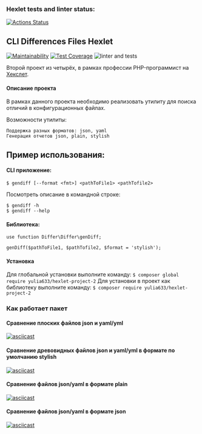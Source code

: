 ### Hexlet tests and linter status:
[![Actions Status](https://github.com/yulia633/php-project-lvl2/workflows/hexlet-check/badge.svg)](https://github.com/yulia633/php-project-lvl2/actions)

## CLI Differences Files Hexlet
[![Maintainability](https://api.codeclimate.com/v1/badges/8d73837fc211fc2552d0/maintainability)](https://codeclimate.com/github/yulia633/php-project-lvl2/maintainability)
[![Test Coverage](https://api.codeclimate.com/v1/badges/8d73837fc211fc2552d0/test_coverage)](https://codeclimate.com/github/yulia633/php-project-lvl2/test_coverage)
![linter and tests](https://github.com/yulia633/php-project-lvl2/workflows/linter%20and%20tests/badge.svg)

Второй проект из четырёх, в рамках профессии PHP-программист на [Хекслет](https://ru.hexlet.io/professions/php).

#### Описание проекта
В рамках данного проекта необходимо реализовать утилиту для поиска отличий в конфигурационных файлах.

Возможности утилиты:

```
Поддержка разных форматов: json, yaml
Генерация отчетов json, plain, stylish
```

Пример использования:
-----
#### CLI приложение:  
    $ gendiff [--format <fmt>] <pathToFile1> <pathTofile2>
    
Посмотреть описание в командной строке:

    $ gendiff -h
    $ gendiff --help

#### Библиотека:
    use function Differ\Differ\genDiff;
    
    genDiff($pathToFile1, $pathTofile2, $format = 'stylish');

#### Установка
Для глобальной установки выполните команду:
`$ composer global require yulia633/hexlet-project-2`
Для установки в проект как библиотеку выполните команду:
`$ composer require yulia633/hexlet-project-2`

### Как работает пакет

#### Сравнение плоских файлов json и yaml/yml
[![asciicast](https://asciinema.org/a/383139.svg)](https://asciinema.org/a/383139)

#### Сравнение древовидных файлов json и yaml/yml в формате по умолчанию stylish
[![asciicast](https://asciinema.org/a/392111.svg)](https://asciinema.org/a/392111)

#### Сравнение файлов json/yaml в формате plain 
[![asciicast](https://asciinema.org/a/392103.svg)](https://asciinema.org/a/392103)

#### Сравнение файлов json/yaml в формате json
[![asciicast](https://asciinema.org/a/392109.svg)](https://asciinema.org/a/392109)
